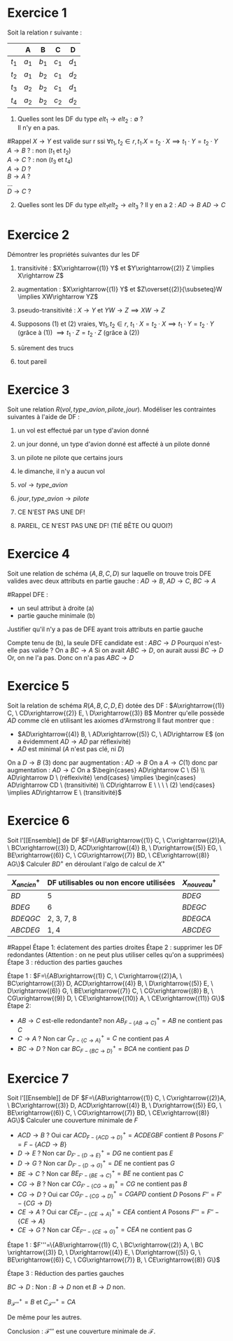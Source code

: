 # Exercice 1
Soit la relation r suivante :

|       | A     | B     | C     | D     |
| ----- | ----- | ----- | ----- | ----- |
| $t_1$ | $a_1$ | $b_1$ | $c_1$ | $d_1$ |
| $t_2$ | $a_1$ | $b_2$ | $c_1$ | $d_2$ |
| $t_3$ | $a_2$ | $b_2$ | $c_1$ | $d_1$ |
| $t_4$ | $a_2$ | $b_2$ | $c_2$ | $d_2$ |

1) Quelles sont les DF du type $elt_1\rightarrow elt_2 : \emptyset$ ?    
Il n'y en a pas.

#Rappel $X\rightarrow Y$ est valide sur r ssi $\forall t_1, t_2 \in r, t_1. X=t_2\cdot X \implies t_1\cdot Y = t_2\cdot Y$  
$A\rightarrow B \ ?$ : non ($t_1$ et $t_2$)  
$A\rightarrow C \ ?$ : non ($t_3$ et $t_4$)  
$A\rightarrow D \ ?$   
$B\rightarrow A \ ?$   
...  
$D\rightarrow C \ ?$  

2) Quelles sont les DF du type $elt_1elt_2\rightarrow elt_3$ ?
Il y en a 2 :
$AD\rightarrow B$
$AD\rightarrow C$

# Exercice 2

Démontrer les propriétés suivantes dur les DF
1) transitivité : $X\xrightarrow{(1)} Y$ et $Y\xrightarrow{(2)} Z \implies X\rightarrow Z$ 
2) augmentation : $X\xrightarrow{(1)} Y$ et $Z\overset{(2)}{\subseteq}W \implies XW\rightarrow YZ$ 
3) pseudo-transitivité : $X\rightarrow Y$ et $YW\rightarrow Z \implies XW\rightarrow Z$ 

1) Supposons (1) et (2) vraies, $\forall t_1, t_2 \in r, \ t_1\cdot X=t_2\cdot X \implies t_1\cdot Y = t_2\cdot Y$ (grâce à (1)) $\implies t_1\cdot Z=t_2\cdot Z$ (grâce à (2))
2) sûrement des trucs
3) tout pareil

# Exercice 3

Soit une relation $R(vol, type\_avion, pilote, jour)$. Modéliser les contraintes suivantes à l'aide de DF :
1) un vol est effectué par un type d'avion donné
2) un jour donné, un type d'avion donné est affecté à un pilote donné
3) un pilote ne pilote que certains jours
4) le dimanche, il n'y a aucun vol

1) $vol\rightarrow type\_avion$ 
2) $jour, type\_avion\rightarrow pilote$ 
3) CE N'EST PAS UNE DF!
4) PAREIL, CE N'EST PAS UNE DF! (TIÉ BÊTE OU QUOI?)

# Exercice 4 

Soit une relation de schéma $(A, B, C, D)$ sur laquelle on trouve trois DFE valides avec deux attributs en partie gauche : $AD\rightarrow B, \ AD\rightarrow C, \ BC\rightarrow A$ 

#Rappel DFE : 
- un seul attribut à droite (a)
- partie gauche minimale (b)

Justifier qu'il n'y a pas de DFE ayant trois attributs en partie gauche

Compte tenu de (b), la seule DFE candidate est : $ABC\rightarrow D$ 
Pourquoi n'est-elle pas valide ?
On a $BC\rightarrow A$ 
Si on avait $ABC\rightarrow D$, on aurait aussi $BC\rightarrow D$
Or, on ne l'a pas. Donc on n'a pas $ABC\rightarrow D$

# Exercice 5

Soit la relation de schéma $R(A,B,C,D,E)$ dotée des DF : $A\xrightarrow{(1)} C, \ CD\xrightarrow{(2)} E, \ D\xrightarrow{(3)} B$ 
Montrer qu'elle possède $AD$ comme clé en utilisant les axiomes d'Armstrong
Il faut montrer que : 
- $AD\xrightarrow{(4)} B, \ AD\xrightarrow{(5)} C, \ AD\rightarrow E$ (on a évidemment $AD\rightarrow AD$ par réflexivité)
- $AD$ est minimal ($A$ n'est pas clé, ni $D$) 

On a $D\rightarrow B \ (3)$ donc par augmentation : $AD\rightarrow B$ 
On a $A\rightarrow C (1)$ donc par augmentation : $AD\rightarrow C$ 
On a $\begin{cases} AD\rightarrow C \ (5) \\ AD\rightarrow D \ (réflexivité) \end{cases} \implies \begin{cases} AD\rightarrow CD \ (transitivité) \\ CD\rightarrow E \ \ \ \ (2) \end{cases} \implies AD\rightarrow E \ (transitivité)$  

# Exercice 6

Soit l'[[Ensemble]] de DF $F=\{AB\xrightarrow{(1)} C, \ C\xrightarrow{(2)}A, \ BC\xrightarrow{(3)} D, ACD\xrightarrow{(4)} B, \ D\xrightarrow{(5)} EG, \ BE\xrightarrow{(6)} C, \ CG\xrightarrow{(7)} BD, \ CE\xrightarrow{(8)} AG\}$ 
Calculer $BD^+$ en déroulant l'algo de calcul de $X^+$ 

| $X^+_{ancien}$ | DF utilisables ou non encore utilisées | $X^+_{nouveau}$ |
| -------------- | -------------------------------------- | --------------- |
| $BD$           | 5                                      | $BDEG$          |
| $BDEG$         | 6                                      | $BDEGC$         |
| $BDEQGC$       | 2, 3, 7, 8                             | $BDEGCA$        |
| $ABCDEG$       | 1, 4                                   | $ABCDEG$        |
#Rappel Étape 1: éclatement des parties droites
Étape 2 : supprimer les DF redondantes (Attention : on ne peut plus utiliser celles qu'on a supprimées)
Étape 3 : réduction des parties gauches

Étape 1 : $F=\{AB\xrightarrow{(1)} C, \ C\xrightarrow{(2)}A, \ BC\xrightarrow{(3)} D, ACD\xrightarrow{(4)} B, \ D\xrightarrow{(5)} E, \ D\xrightarrow{(6)} G, \ BE\xrightarrow{(7)} C, \ CG\xrightarrow{(8)} B, \ CG\xrightarrow{(9)} D, \ CE\xrightarrow{(10)} A, \ CE\xrightarrow{(11)} G\}$ Étape 2: 
- $AB\rightarrow C$ est-elle redondante? non $AB^+_{F-\{AB\rightarrow C\}} = AB$ ne contient pas $C$
- $C\rightarrow A \ ?$ Non car $C^+_{F-\{C\rightarrow A\}}=C$ ne contient pas $A$ 
- $BC\rightarrow D \ ?$ Non car $BC^+_{F-\{BC\rightarrow D\}}=BCA$ ne contient pas $D$

# Exercice 7

Soit l'[[Ensemble]] de DF $F=\{AB\xrightarrow{(1)} C, \ C\xrightarrow{(2)}A, \ BC\xrightarrow{(3)} D, ACD\xrightarrow{(4)} B, \ D\xrightarrow{(5)} EG, \ BE\xrightarrow{(6)} C, \ CG\xrightarrow{(7)} BD, \ CE\xrightarrow{(8)} AG\}$ 
Calculer une couverture minimale de $F$
- $ACD\rightarrow B \ ?$ Oui car $ACD^+_{F-\{ACD\rightarrow D\}} = ACDEGBF$ contient $B$
Posons $F'=F-\{ACD\rightarrow B\}$ 
- $D\rightarrow E \ ?$ Non car $D^+_{F'-\{D\rightarrow E\}} = DG$ ne contient pas $E$
- $D\rightarrow G \ ?$ Non car $D^+_{F'-\{D\rightarrow G\}} = DE$ ne contient pas $G$
- $BE\rightarrow C \ ?$ Non car $BE^+_{F'-\{BE\rightarrow C\}} = BE$ ne contient pas $C$
- $CG\rightarrow B \ ?$ Non car $CG^+_{F'-\{CG\rightarrow B\}} = CG$ ne contient pas $B$
- $CG\rightarrow D \ ?$ Oui car $CG^+_{F'-\{CG\rightarrow D\}} = CGAPD$ contient $D$
Posons $F''=F'-\{CG\rightarrow D\}$ 
- $CE\rightarrow A \ ?$ Oui car $CE^+_{F''-\{CE\rightarrow A\}} = CEA$ contient $A$
Posons $F'''=F''-\{CE\rightarrow A\}$ 
-  $CE\rightarrow G \ ?$ Non car $CE^+_{F'''-\{CE\rightarrow G\}} = CEA$ ne contient pas $G$

Étape 1 : $F'''=\{AB\xrightarrow{(1)} C, \ BC\xrightarrow{(2)} A, \ BC \xrightarrow{(3)} D, \ D\xrightarrow{(4)} E, \ D\xrightarrow{(5)} G, \ BE\xrightarrow{(6)} C, \ CG\xrightarrow{(7)} B, \ CE\xrightarrow{(8)} G\}$ 

Étape 3 :
Réduction des parties gauches

$BC \longrightarrow D$ : Non : $B \longrightarrow D$ non et $B \longrightarrow D$ non.

$B^+_{\mathcal F'''} = B$ et $C^+_{\mathcal F'''} = CA$

De même pour les autres.

Conclusion : $\mathcal F'''$ est une couverture minimale de $\mathcal F$.